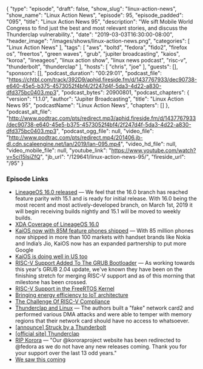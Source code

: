 {
  "type": "episode",
  "draft": false,
  "show_slug": "linux-action-news",
  "show_name": "Linux Action News",
  "episode": 95,
  "episode_padded": "095",
  "title": "Linux Action News 95",
  "description": "We sift Mobile World Congress to find just the best and most relevant stories, and discuss the Thunderclap vulnerability.",
  "date": "2019-03-03T16:30:00-08:00",
  "header_image": "/images/shows/linux-action-news.png",
  "categories": [
    "Linux Action News"
  ],
  "tags": [
    "aws",
    "boltd",
    "fedora",
    "fido2",
    "firefox os",
    "freertos",
    "green waves",
    "grub",
    "jupiter broadcasting",
    "kaios",
    "koroa",
    "lineageos",
    "linux action show",
    "linux news podcast",
    "risc-v",
    "thunderbolt",
    "thunderclap"
  ],
  "hosts": [
    "chris",
    "joe"
  ],
  "guests": [],
  "sponsors": [],
  "podcast_duration": "00:29:01",
  "podcast_file": "https://chtbl.com/track/392D9/aphid.fireside.fm/d/1437767933/dec90738-e640-45e5-b375-4573052f4bf4/2f247d4f-5da3-4d22-a830-dfd375bc0403.mp3",
  "podcast_bytes": 20900801,
  "podcast_chapters": {
    "version": "1.1.0",
    "author": "Jupiter Broadcasting",
    "title": "Linux Action News 95",
    "podcastName": "Linux Action News",
    "chapters": []
  },
  "podcast_alt_file": "http://www.podtrac.com/pts/redirect.mp3/aphid.fireside.fm/d/1437767933/dec90738-e640-45e5-b375-4573052f4bf4/2f247d4f-5da3-4d22-a830-dfd375bc0403.mp3",
  "podcast_ogg_file": null,
  "video_file": "http://www.podtrac.com/pts/redirect.mp4/201406.jb-dl.cdn.scaleengine.net/lan/2019/lan-095.mp4",
  "video_hd_file": null,
  "video_mobile_file": null,
  "youtube_link": "https://www.youtube.com/watch?v=5ci15IsiZfQ",
  "jb_url": "/129641/linux-action-news-95/",
  "fireside_url": "/95"
}


### Episode Links

  * [LineageOS 16.0 released](https://lineageos.org/Changelog-22/ "LineageOS 16.0 released") — We feel that the 16.0 branch has reached feature parity with 15.1 and is ready for initial release. With 16.0 being the most recent and most actively-developed branch, on March 1st, 2019 it will begin receiving builds nightly and 15.1 will be moved to weekly builds.
  * [XDA Coverage of LineageOS 16.0](https://www.xda-developers.com/lineageos-16-android-pie/ "XDA Coverage of LineageOS 16.0")
  * [KaiOS now with 85M feature phones shipped](https://techcrunch.com/2019/02/25/kaios-now-with-85m-feature-phones-shipped-doubles-down-with-google-carrier-deals-and-more/ "KaiOS now with 85M feature phones shipped") — With 85 million phones now shipped in more than 100 markets with handset brands like Nokia and India’s Jio, KaiOS now has an expanded partnership to put more Google
  * [KaiOS is doing well in US too](https://www.androidauthority.com/kaios-usa-india-958519/ "KaiOS is doing well in US too")
  * [RISC-V Support Added To The GRUB Bootloader](https://www.phoronix.com/scan.php?page=news_item&px=RISC-V-GRUB-Bootloader-Lands "RISC-V Support Added To The GRUB Bootloader") — As working towards this year's GRUB 2.04 update, we've known they have been on the finishing stretch for merging RISC-V support and as of this morning that milestone has been crossed. 
  * [RISC-V Support in the FreeRTOS Kernel](https://aws.amazon.com/blogs/aws/new-risc-v-support-for-freertos-kernel/ "RISC-V Support in the FreeRTOS Kernel")
  * [Bringing energy efficiency to IoT architecture](https://www.zdnet.com/article/open-source-ai-chips-making-green-waves-bringing-energy-efficiency-to-iot-architecture/ "Bringing energy efficiency to IoT architecture")
  * [The Challenge Of RISC-V Compliance](https://semiengineering.com/toward-risc-v-compliance/ "The Challenge Of RISC-V Compliance")
  * [Thunderclap and Linux](https://christian.kellner.me/2019/02/27/thunderclap-and-linux/ "Thunderclap and Linux") — The authors built a "fake" network card2 and performed various DMA attacks and were able to temper with memory regions that their network card should have no access to whatsoever.
  * [[announce] Struck by a Thunderbolt ](https://www.lightbluetouchpaper.org/2019/02/26/struck-by-a-thunderbolt/ "\[announce\] Struck by a Thunderbolt ")
  * [[official site] Thunderclap](https://thunderclap.io/ "\[official site\] Thunderclap")
  * [RIP Korora](https://twitter.com/kororaproject/status/1101444512985935872 "RIP Korora") — "Our @kororaproject website has been redirected to @fedora as we do not have any new releases coming. Thank you for your support over the last 13 odd years."
  * [We saw this coming](https://betanews.com/2018/05/16/korora-dead-linux-fedora/ "We saw this coming")


